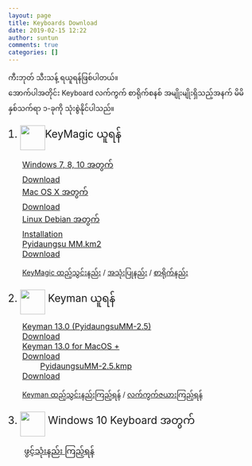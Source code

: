 ```yaml
---
layout: page
title: Keyboards Download
date: 2019-02-15 12:22
author: suntun
comments: true
categories: []
---
```

<!-- wp:paragraph -->
<p>ကီးဘုတ် သီးသန့် ရယူရန်ဖြစ်ပါတယ်။<br>အောက်ပါအတိုင်း Keyboard လက်ကွက် စာရိုက်စနစ် အမျိုးမျိုးရှိသည့်အနက်&nbsp;မိမိနှစ်သက်ရာ ၁-ခုကို သုံးစွဲနိုင်ပါသည်။</p>
<!-- /wp:paragraph -->

<!-- wp:html -->
<ol>
<li style="font-size: 1.5em;"><img class="alignnone size-full wp-image-5049" src="http://localhost/wordpress/wp-content/uploads/2019/02/keymagic-images.png" alt="" width="50" height="50" align="middle">KeyMagic ယူရန်</li>
</ol>
<div style="text-indent: 2em;">
<div class="row" style="font-size: 16px;">
<div class="col-md-5"><a href="https://github.com/thantthet/keymagic/releases/download/windows-2.0.1.0/KeyMagic-v2.0.1.0.exe">Windows 7, 8, 10 အတွက်</a></div>
<div class="col-md-4"><a href="https://github.com/thantthet/keymagic/releases/download/windows-2.0.1.0/KeyMagic-v2.0.1.0.exe">Download</a></div>
</div>
<div class="row" style="font-size: 16px;">
<div class="col-md-5"><a href="https://github.com/thantthet/keymagic/releases/download/macos-1.5.5/keymagic-1.5.5.pkg">Mac OS X အတွက်</a></div>
<div class="col-md-4"><a href="https://github.com/thantthet/keymagic/releases/download/macos-1.5.5/keymagic-1.5.5.pkg">Download</a></div>
</div>
<div class="row" style="font-size: 16px;">
<div class="col-md-5"><a href="https://kb.keymagic.net/installation/" target="_blank" rel="noopener noreferrer">Linux Debian အတွက်</a></div><div class="col-md-4"><a href="https://kb.keymagic.net/installation/" target="_blank" rel="noopener noreferrer">Installation</a></div>
<div class="col-md-5"><a href="http://www.unicodetoday.org/downloads/Pyidaungsu%20MM.km2">Pyidaungsu MM.km2</a></div>
<div class="col-md-4"><a href="http://www.unicodetoday.org/downloads/Pyidaungsu%20MM.km2">Download</a></div>
</div>
<p><a href="http://localhost/wordpress/?p=1517" target="_blank" rel="noopener noreferrer">KeyMagic ထည့်သွင်းနည်း</a> / <a href="http://localhost/wordpress/?p=4776" target="_blank" rel="noopener noreferrer">အသုံးပြုနည်း</a> / <a href="http://localhost/wordpress/?p=4784" target="_blank" rel="noopener noreferrer">စာရိုက်နည်း</a></p>
</div>
<ol start="2">
<li style="font-size: 1.5em;"><img class="alignnone wp-image-5050" src="http://localhost/wordpress/wp-content/uploads/2019/02/keyman-image.png" alt="" width="50" height="50" align="middle">&nbsp;Keyman ယူရန်</li>
</ol>
<div style="text-indent: 2em;">
<div class="row" style="font-size: 16px;">
<div class="col-md-5"><a href="http://www.unicodetoday.org/downloads/Keyman-PyidaungsuMM-2.5.exe">Keyman 13.0 (PyidaungsuMM-2.5)</a></div>
<div class="col-md-4"><a href="http://www.unicodetoday.org/downloads/Keyman-PyidaungsuMM-2.5.exe">Download</a></div>
</div>
<div class="row" style="font-size: 16px;">
<div class="col-md-5"><a href="http://www.unicodetoday.org/downloads/keyman-13.0.100.dmg" rel="noopener noreferrer">Keyman 13.0 for MacOS +</a></div>
<div class="col-md-4"><a href="http://www.unicodetoday.org/downloads/keyman-13.0.100.dmg" rel="noopener noreferrer">Download</a></div>
<div class="col-md-5" style="text-indent: 4em;"><a href="http://www.unicodetoday.org/downloads/PyidaungsuMM-2.5.kmp">PyidaungsuMM-2.5.kmp</a></div>
<div class="col-md-4"><a href="http://www.unicodetoday.org/downloads/PyidaungsuMM-2.5.kmp">Download</a></div>
</div>
<p><a href="http://localhost/wordpress/?p=5008" target="_blank" rel="noopener noreferrer">Keyman ထည့်သွင်းနည်းကြည့်ရန်</a> / <a href="http://localhost/wordpress/downloads/kblayout.htm" target="_blank" rel="noopener noreferrer">လက်ကွက်ဇယားကြည့်ရန်</a></p>
</div>
<ol start="3">
<li style="font-size: 1.5em;"><img class="alignnone size-full wp-image-5053" src="http://localhost/wordpress/wp-content/uploads/2019/02/win10-1.png" alt="" width="50" height="50" align="middle">&nbsp;Windows 10 Keyboard အတွက်</li>
</ol>
<div style="text-indent: 2em; font-size: 16px;"><a href="http://localhost/wordpress/?p=3501" target="_blank" rel="noopener noreferrer">ဖွင့်သုံးနည်း ကြည့်ရန်</a></div>
<!-- /wp:html -->
